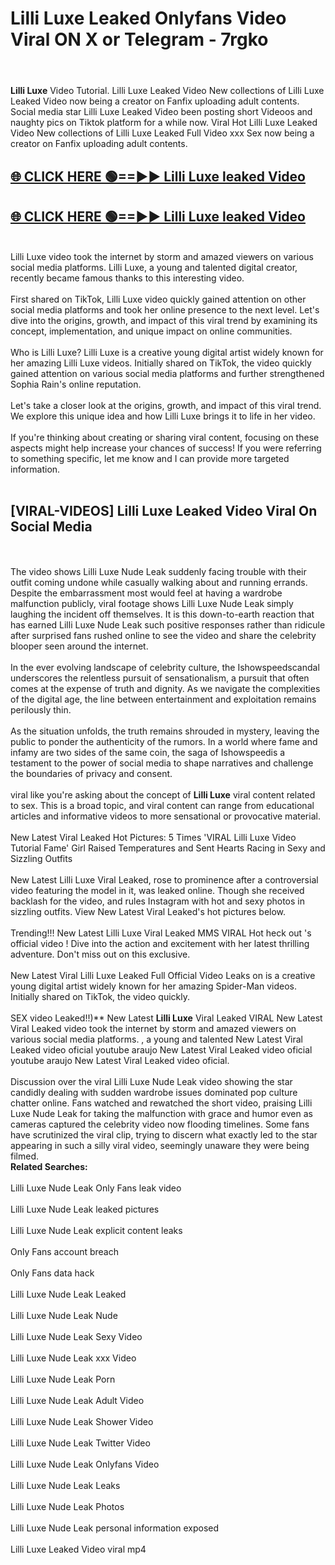 <h1> Lilli Luxe Leaked Onlyfans Video Viral ON X or Telegram - 7rgko </h1>

# 
<br>
<strong>Lilli Luxe</strong> Video Tutorial. Lilli Luxe Leaked Video New collections of  Lilli Luxe Leaked Video now being a creator on Fanfix uploading adult contents. Social media star Lilli Luxe Leaked Video been posting short Videoos and naughty pics on Tiktok platform for a while now. Viral Hot Lilli Luxe Leaked Video New collections of Lilli Luxe Leaked Full Video xxx Sex now being a creator on Fanfix uploading adult contents.
<br>

## [🌐 CLICK HERE 🟢==►► Lilli Luxe leaked Video ](https://onlyclips.site?title=Lilli_Luxe&ref=git)


## [🌐 CLICK HERE 🟢==►► Lilli Luxe leaked Video ](https://onlyclips.site?title=Lilli_Luxe&ref=git)

<br>
Lilli Luxe video took the internet by storm and amazed viewers on various social media platforms. Lilli Luxe, a young and talented digital creator, recently became famous thanks to this interesting video.
<br><br>
First shared on TikTok, Lilli Luxe video quickly gained attention on other social media platforms and took her online presence to the next level. Let's dive into the origins, growth, and impact of this viral trend by examining its concept, implementation, and unique impact on online communities.
<br><br>
Who is Lilli Luxe? Lilli Luxe is a creative young digital artist widely known for her amazing Lilli Luxe videos. Initially shared on TikTok, the video quickly gained attention on various social media platforms and further strengthened Sophia Rain's online reputation.
<br><br>
Let's take a closer look at the origins, growth, and impact of this viral trend. We explore this unique idea and how Lilli Luxe brings it to life in her video.
<br><br>
If you're thinking about creating or sharing viral content, focusing on these aspects might help increase your chances of success! If you were referring to something specific, let me know and I can provide more targeted information.
<br><br>
<h2>[VIRAL-VIDEOS] Lilli Luxe Leaked Video Viral On Social Media</h2>
<br><br>
The video shows Lilli Luxe Nude Leak suddenly facing trouble with their outfit coming undone while casually walking about and running errands. Despite the embarrassment most would feel at having a wardrobe malfunction publicly, viral footage shows Lilli Luxe Nude Leak simply laughing the incident off themselves. It is this down-to-earth reaction that has earned Lilli Luxe Nude Leak such positive responses rather than ridicule after surprised fans rushed online to see the video and share the celebrity blooper seen around the internet.
<br><br>
In the ever evolving landscape of celebrity culture, the Ishowspeedscandal underscores the relentless pursuit of sensationalism, a pursuit that often comes at the expense of truth and dignity. As we navigate the complexities of the digital age, the line between entertainment and exploitation remains perilously thin.
<br><br>
As the situation unfolds, the truth remains shrouded in mystery, leaving the public to ponder the authenticity of the rumors. In a world where fame and infamy are two sides of the same coin, the saga of Ishowspeedis a testament to the power of social media to shape narratives and challenge the boundaries of privacy and consent.
<br><br>
viral like you're asking about the concept of <strong>Lilli Luxe</strong> viral content related to sex. This is a broad topic, and viral content can range from educational articles and informative videos to more sensational or provocative material.
<br><br>
New Latest Viral Leaked Hot Pictures: 5 Times 'VIRAL Lilli Luxe Video Tutorial Fame' Girl Raised Temperatures and Sent Hearts Racing in Sexy and Sizzling Outfits
<br><br>
New Latest Lilli Luxe Viral Leaked, rose to prominence after a controversial video featuring the model in it, was leaked online. Though she received backlash for the video, and rules Instagram with hot and sexy photos in sizzling outfits. View New Latest Viral Leaked's hot pictures below.
<br><br>
Trending!!! New Latest Lilli Luxe Viral Leaked MMS VIRAL Hot heck out 's official video ! Dive into the action and excitement with her latest thrilling adventure. Don't miss out on this exclusive.
<br><br>
New Latest Viral Lilli Luxe Leaked Full Official Video Leaks on  is a creative young digital artist widely known for her amazing Spider-Man videos. Initially shared on TikTok, the video quickly.
<br><br>
SEX video Leaked!!)** New Latest <strong>Lilli Luxe</strong> Viral Leaked VIRAL New Latest Viral Leaked video took the internet by storm and amazed viewers on various social media platforms. , a young and talented New Latest Viral Leaked video oficial youtube araujo New Latest Viral Leaked video oficial youtube araujo New Latest Viral Leaked video oficial.
<br><br>
Discussion over the viral Lilli Luxe Nude Leak video showing the star candidly dealing with sudden wardrobe issues dominated pop culture chatter online. Fans watched and rewatched the short video, praising Lilli Luxe Nude Leak for taking the malfunction with grace and humor even as cameras captured the celebrity video now flooding timelines. Some fans have scrutinized the viral clip, trying to discern what exactly led to the star appearing in such a silly viral video, seemingly unaware they were being filmed.
<br>
<strong>Related Searches:</strong>
<br><br>
Lilli Luxe Nude Leak Only Fans leak video
<br><br>
Lilli Luxe Nude Leak leaked pictures
<br><br>
Lilli Luxe Nude Leak explicit content leaks
<br><br>
Only Fans account breach
<br><br>
Only Fans data hack
<br><br>
Lilli Luxe Nude Leak Leaked
<br><br>
Lilli Luxe Nude Leak Nude
<br><br>
Lilli Luxe Nude Leak Sexy Video
<br><br>
Lilli Luxe Nude Leak xxx Video
<br><br>
Lilli Luxe Nude Leak Porn
<br><br>
Lilli Luxe Nude Leak Adult Video
<br><br>
Lilli Luxe Nude Leak Shower Video
<br><br>
Lilli Luxe Nude Leak Twitter Video
<br><br>
Lilli Luxe Nude Leak Onlyfans Video
<br><br>
Lilli Luxe Nude Leak Leaks
<br><br>
Lilli Luxe Nude Leak Photos
<br><br>
Lilli Luxe Nude Leak personal information exposed
<br><br>
Lilli Luxe Leaked Video viral mp4